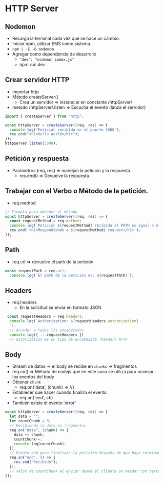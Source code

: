 # HTTP Server

## Nodemon
- Recarga la terminal cada vez que se hace un cambio.
- Iniciar npm, utilizar EMS como sistema.
- `npm i -E -D nodemon`
- Agregar como dependencia de desarrollo
    - `"dev": "nodemon index.js"`
    - npm run dev

## Crear servidor HTTP

- Importar http
- Método createServer()
    - Crea un servidor => instanciar en constante /httpServer/
- metodo /httpServer/.listen => Escucha el evento (lanza el servidor)

```js
import { createServer } from "http";

const httpServer = createServer((req, res) => {
  console.log("Petición recibida en el puerto 5000");
  res.end("<h1>Hello World</h1>");
});
httpServer.listen(5000);
```

## Petición y respuesta
- Parámetros (req, res) => manejan la petición y la respuesta
  - res.end() => Devuelve la respuesta

## Trabajar con el Verbo o Método de la petición.
- req.method

```js
// Ejemplo para obtener el método
const httpServer = createServer((req, res) => {
  const requestMethod = req.method;
  console.log(`Petición ${requestMethod} recibida el PATH es igual a ${req.u}`);
  res.end(`<h1>Respondiendo a ${requestMethod} request</h1>`);
});
```
## Path
- req.url => devuelve el path de la petición

```js
const requestPath = req.url;
  console.log(`El path de la petición es: ${requestPath}`);
```

## Headers
- req.headers
  - En la solicitud se envía en formato JSON

```js
 const requestHeaders = req.headers;
  console.log(`Authorization: ${requestHeaders.authorization}
  `);
  // Acceder a todos los encabezados
  console.log({ ...requestHeaders })
  // autorization es un tipo de encabezado (header) HTTP
```

## Body
- Stream de datos => el body se recibe en `chunks` => fragmentos
- req.on() => Método de nodejs que en este caso se utiliza para manejar los eventos del body
- Obtener `chunk`
  - req.on('data', (chunk) => //)
- Establecer que hacer cuando finaliza el evento
  - req.on('end', cb)
- También existe el evento 'error'

```js
const httpServer = createServer((req, res) => {
  let data = "";
  let countChunk = 0;
  // Recibiendo la data en fragmentos
  req.on("data", (chunk) => {
    data += chunk;
    countChunk++;
    console.log(countChunk);
  });
  // Evento end para finalizar la petición después de que haya terminado la recepción de toda la data 
  req.on("end", () => {
    res.end("Recibido");
  });
  // valor de countChunk al enviar desde el cliente un header con texto de 10000 palabras => 4
});
```






